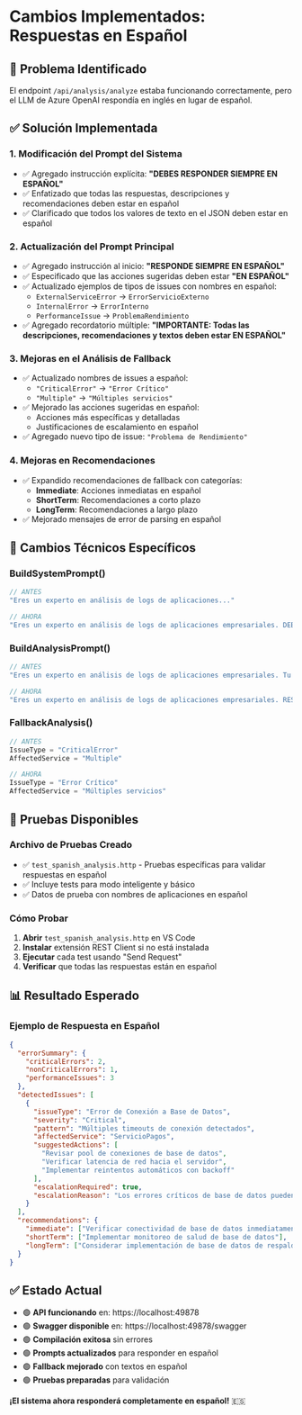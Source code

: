 # Cambios Implementados: Respuestas en Español

## 🎯 Problema Identificado
El endpoint `/api/analysis/analyze` estaba funcionando correctamente, pero el LLM de Azure OpenAI respondía en inglés en lugar de español.

## ✅ Solución Implementada

### 1. **Modificación del Prompt del Sistema**
- ✅ Agregado instrucción explícita: **"DEBES RESPONDER SIEMPRE EN ESPAÑOL"**
- ✅ Enfatizado que todas las respuestas, descripciones y recomendaciones deben estar en español
- ✅ Clarificado que todos los valores de texto en el JSON deben estar en español

### 2. **Actualización del Prompt Principal**
- ✅ Agregado instrucción al inicio: **"RESPONDE SIEMPRE EN ESPAÑOL"**
- ✅ Especificado que las acciones sugeridas deben estar **"EN ESPAÑOL"**
- ✅ Actualizado ejemplos de tipos de issues con nombres en español:
  - `ExternalServiceError` → `ErrorServicioExterno`
  - `InternalError` → `ErrorInterno`
  - `PerformanceIssue` → `ProblemaRendimiento`
- ✅ Agregado recordatorio múltiple: **"IMPORTANTE: Todas las descripciones, recomendaciones y textos deben estar EN ESPAÑOL"**

### 3. **Mejoras en el Análisis de Fallback**
- ✅ Actualizado nombres de issues a español:
  - `"CriticalError"` → `"Error Crítico"`
  - `"Multiple"` → `"Múltiples servicios"`
- ✅ Mejorado las acciones sugeridas en español:
  - Acciones más específicas y detalladas
  - Justificaciones de escalamiento en español
- ✅ Agregado nuevo tipo de issue: `"Problema de Rendimiento"`

### 4. **Mejoras en Recomendaciones**
- ✅ Expandido recomendaciones de fallback con categorías:
  - **Immediate**: Acciones inmediatas en español
  - **ShortTerm**: Recomendaciones a corto plazo
  - **LongTerm**: Recomendaciones a largo plazo
- ✅ Mejorado mensajes de error de parsing en español

## 🔧 Cambios Técnicos Específicos

### BuildSystemPrompt()
```csharp
// ANTES
"Eres un experto en análisis de logs de aplicaciones..."

// AHORA  
"Eres un experto en análisis de logs de aplicaciones empresariales. DEBES RESPONDER SIEMPRE EN ESPAÑOL."
```

### BuildAnalysisPrompt()
```csharp
// ANTES
"Eres un experto en análisis de logs de aplicaciones empresariales. Tu objetivo es:"

// AHORA
"Eres un experto en análisis de logs de aplicaciones empresariales. RESPONDE SIEMPRE EN ESPAÑOL."
```

### FallbackAnalysis()
```csharp
// ANTES
IssueType = "CriticalError"
AffectedService = "Multiple"

// AHORA
IssueType = "Error Crítico"  
AffectedService = "Múltiples servicios"
```

## 🧪 Pruebas Disponibles

### Archivo de Pruebas Creado
- ✅ `test_spanish_analysis.http` - Pruebas específicas para validar respuestas en español
- ✅ Incluye tests para modo inteligente y básico
- ✅ Datos de prueba con nombres de aplicaciones en español

### Cómo Probar
1. **Abrir** `test_spanish_analysis.http` en VS Code
2. **Instalar** extensión REST Client si no está instalada
3. **Ejecutar** cada test usando "Send Request"
4. **Verificar** que todas las respuestas están en español

## 📊 Resultado Esperado

### Ejemplo de Respuesta en Español
```json
{
  "errorSummary": {
    "criticalErrors": 2,
    "nonCriticalErrors": 1,
    "performanceIssues": 3
  },
  "detectedIssues": [
    {
      "issueType": "Error de Conexión a Base de Datos",
      "severity": "Critical",
      "pattern": "Múltiples timeouts de conexión detectados",
      "affectedService": "ServicioPagos",
      "suggestedActions": [
        "Revisar pool de conexiones de base de datos",
        "Verificar latencia de red hacia el servidor",
        "Implementar reintentos automáticos con backoff"
      ],
      "escalationRequired": true,
      "escalationReason": "Los errores críticos de base de datos pueden afectar las transacciones"
    }
  ],
  "recommendations": {
    "immediate": ["Verificar conectividad de base de datos inmediatamente"],
    "shortTerm": ["Implementar monitoreo de salud de base de datos"],
    "longTerm": ["Considerar implementación de base de datos de respaldo"]
  }
}
```

## ✅ Estado Actual
- 🟢 **API funcionando** en: https://localhost:49878
- 🟢 **Swagger disponible** en: https://localhost:49878/swagger  
- 🟢 **Compilación exitosa** sin errores
- 🟢 **Prompts actualizados** para responder en español
- 🟢 **Fallback mejorado** con textos en español
- 🟢 **Pruebas preparadas** para validación

**¡El sistema ahora responderá completamente en español!** 🇪🇸
